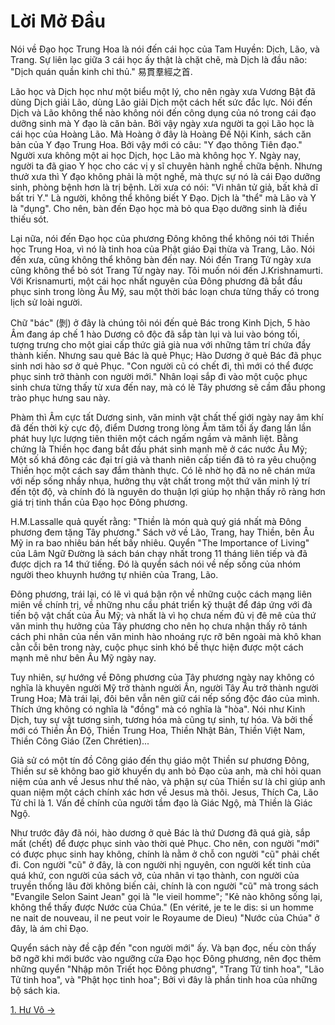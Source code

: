 # Lời Mở Đầu

Nói về Đạo học Trung Hoa là nói đến cái học của Tam Huyền: Dịch, Lão, và Trang.
Sự liên lạc giữa 3 cái học ấy thật là chặt chẽ, mà Dịch là đầu não: "Dịch quán
quần kinh chỉ thủ." 易貫羣經之首.

Lão học và Dịch học như một biểu một lý, cho nên ngày xưa Vương Bật đã dùng Dịch
giải Lão, dùng Lão giải Dịch một cách hết sức đắc lực. Nói đến Dịch và Lão không
thể nào không nói đến công dụng của nó trong cái đạo dưỡng sinh mà Y đạo là căn
bản. Bởi vậy ngày xưa người ta gọi Lão học là cái học của Hoàng Lão. Mà Hoàng ở
đây là Hoàng Đế Nội Kinh, sách căn bản của Y đạo Trung Hoa. Bởi vậy mới có câu:
"Y đạo thông Tiên đạo." Người xưa không một ai học Dịch, học Lão mà không học Y.
Ngày nay, người ta đã giao Y học cho các vị y sĩ chuyên hành nghề chữa bệnh.
Nhưng thưở xưa thì Y đạo không phải là một nghề, mà thực sự nó là cái Đạo dưỡng
sinh, phòng bệnh hơn là trị bệnh. Lời xưa có nói: "Vi nhân tử giả, bất khả dĩ
bất tri Y." Là người, không thể không biết Y Đạo. Dịch là "thể" mà Lão và Y là
"dụng". Cho nên, bàn đến Đạo học mà bỏ qua Đạo dưỡng sinh là điều thiếu sót.

Lại nữa, nói đến Đạo học của phương Đông không thể không nói tới Thiền học Trung
Hoa, vì nó là tinh hoa của Phật giáo Đại thừa và Trang, Lão. Nói đến xưa, cũng
không thể không bàn đến nay. Nói đến Trang Tử ngày xưa cũng không thể bỏ sót
Trang Tử ngày nay. Tôi muốn nói đến J.Krishnamurti. Với Krisnamurti, một cái học
nhất nguyên của Đông phương đã bắt đầu phục sinh trong lòng Âu Mỹ, sau một thời
bác loạn chưa từng thấy có trong lịch sử loài người.

Chữ "bác" (剝) ở đây là chúng tôi nói đến quẻ Bác trong Kinh Dịch, 5 hào Âm đang 
áp chế 1 hào Dương cô độc đã sắp tàn lụi và lui vào bóng tối, tượng trưng cho 
một giai cấp thức giả già nua với những tâm trí chứa đầy thành kiến. Nhưng sau 
quẻ Bác là quẻ Phục; Hào Dương ở quẻ Bác đã phục sinh nơi hào sơ ở quẻ Phục. 
"Con người cũ có chết đi, thì mới có thể được phục sinh trở thành con người 
mới." Nhân loại sắp đi vào một cuộc phục sinh chưa từng thấy từ xưa đến nay, mà 
có lẽ Tây phương sẽ cầm đầu phong trào phục hưng sau này.

Phàm thì Âm cực tất Dương sinh, văn minh vật chất thế giới ngày nay âm khí đã
đến thời kỳ cực độ, điểm Dương trong lòng Âm tăm tối ấy đang lần lần phát huy
lực lượng tiên thiên một cách ngấm ngầm và mãnh liệt. Bằng chứng là Thiền học
đang bắt đầu phát sinh mạnh mẽ ở các nước Âu Mỹ; Một số khá đông các đại trí
giả và thanh niên cấp tiến đã tỏ ra yêu chuộng Thiền học một cách say đắm thành
thực. Có lẽ nhờ họ đã no nê chán mứa với nếp sống nhầy nhụa, hưởng thụ vật chất
trong một thứ văn minh lý trí đến tột độ, và chính đó là nguyên do thuận lợi
giúp họ nhận thấy rõ ràng hơn giá trị tinh thần của Đạo học Đông phương.

H.M.Lassalle quả quyết rằng: "Thiền là món quà quý giá nhất mà Đông phương đem 
tặng Tây phương." Sách vở về Lão, Trang, hay Thiền, bên Âu Mỹ in ra bao nhiêu 
bán hết bấy nhiêu. Quyển "The Importance of Living" của Lâm Ngữ Đường là sách 
bán chạy nhất trong 11 tháng liên tiếp và đã được dịch ra 14 thứ tiếng. Đó là 
quyển sách nói về nếp sống của nhóm người theo khuynh hướng tự nhiên của Trang, 
Lão.

Đông phương, trái lại, có lẽ vì quá bận rộn về những cuộc cách mạng liên miên 
về chính trị, về những nhu cầu phát triển kỹ thuật để đáp ứng với đà tiến bộ 
vật chất của Âu Mỹ; và nhất là vì họ chưa nếm đủ vị đê mê của thứ văn minh thụ 
hưởng của Tây phương cho nên họ chưa nhận thấy rõ tánh cách phi nhân của nền 
văn minh hào nhoáng rực rỡ bên ngoài mà khô khan cằn cỗi bên trong này, cuộc 
phục sinh khó bề thực hiện được một cách mạnh mẽ như bên Âu Mỹ ngày nay.

Tuy nhiên, sự hướng về Đông phương của Tây phương ngày nay không có nghĩa là
khuyên người Mỹ trở thành người Ấn, người Tây Âu trở thành người Trung Hoa; Mà
trái lại, đôi bên vẫn nên giữ cái nếp sống độc đáo của mình. Thích ứng không có
nghĩa là "đồng" mà có nghĩa là "hòa". Nói như Kinh Dịch, tuy sự vật tương sinh,
tương hóa mà cũng tự sinh, tự hóa. Và bởi thế mới có Thiền Ấn Độ, Thiền Trung
Hoa, Thiền Nhật Bản, Thiền Việt Nam, Thiền Công Giáo (Zen Chrétien)...

Giả sử có một tín đồ Công giáo đến thụ giáo một Thiền sư phương Đông, Thiền sư
sẽ không bao giờ khuyến dụ anh bỏ Đạo của anh, mà chỉ hỏi quan niệm của anh về
Jesus như thế nào, và phận sự của Thiền sư là chỉ giúp anh quan niệm một cách 
chính xác hơn về Jesus mà thôi. Jesus, Thích Ca, Lão Tử chỉ là 1. Vấn đề chính 
của người tầm đạo là Giác Ngộ, mà Thiền là Giác Ngộ.

Như trước đây đã nói, hào dương ở quẻ Bác là thứ Dương đã quá già, sắp mất 
(chết) để được phục sinh vào thời quẻ Phục. Cho nên, con người "mới" có được
phục sinh hay không, chính là nằm ở chỗ con người "cũ" phải chết đi. Con người
"cũ" ở đây, là con người nhị nguyên, con người kết tinh của quá khứ, con người
của sách vở, của nhân vi tạo thành, con người của truyền thống lâu đời không
biến cải, chính là con người "cũ" mà trong sách "Evangile Selon Saint Jean" gọi
là "le vieil homme"; "Kẻ nào không sống lại, không thể thấy được Nước của 
Chúa." (En vérité, je te le dis: si un homme ne nait de nouveau, il ne peut 
voir le Royaume de Dieu) "Nước của Chúa" ở đây, là ám chỉ Đạo.

Quyển sách này đề cập đến "con người mới" ấy. Và bạn đọc, nếu còn thấy bỡ ngỡ
khi mới bước vào ngưỡng cửa Đạo học Đông phương, nên đọc thêm những quyển "Nhập
môn Triết học Đông phương", "Trang Tử tinh hoa", "Lão Tử tinh hoa", và "Phật 
học tinh hoa"; Bởi vì đây là phần tinh hoa của những bộ sách kia.

[1. Hư Vô &rarr;](https://github.com/thaicuc/tinh-hoa-dao-hoc/blob/master/contents/01-hu-vo.md)
